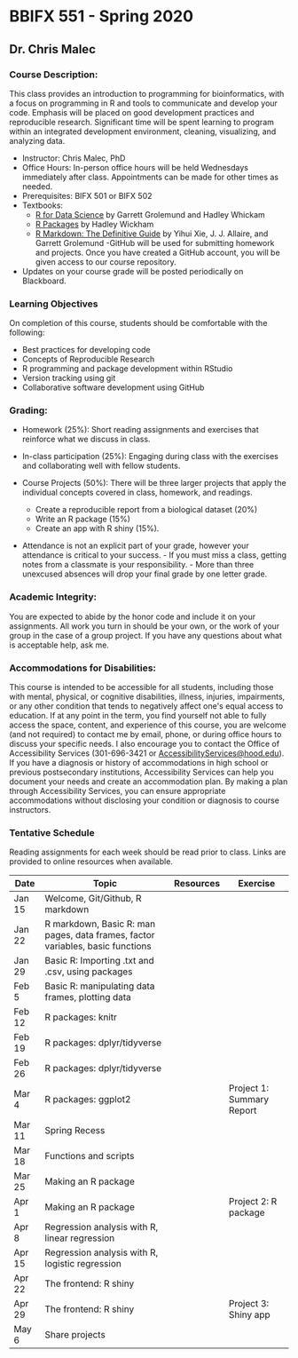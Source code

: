 # BBIFX 551 - Spring 2020
## Dr. Chris Malec

### Course Description:

This class provides an introduction to programming for bioinformatics, with a focus on programming in R and tools to communicate and develop your code. Emphasis will be placed on good development practices and reproducible research. Significant time will be spent learning to program within an integrated development environment, cleaning, visualizing, and analyzing data.

-	Instructor: Chris Malec, PhD
-	Office Hours: In-person office hours will be held Wednesdays immediately after class. Appointments can be made for other times as needed.
-	Prerequisites: BIFX 501 or BIFX 502
-	Textbooks:
    -	[R for Data Science](https://r4ds.had.co.nz/index.html) by Garrett Grolemund and Hadley Whickam
    -	[R Packages](http://r-pkgs.had.co.nz/) by Hadley Wickham
    - [R Markdown: The Definitive Guide](https://bookdown.org/yihui/rmarkdown/) by Yihui Xie, J. J. Allaire, and Garrett Grolemund
-GitHub will be used for submitting homework and projects. Once you have created a GitHub account, you will be given access to our course repository.
-	Updates on your course grade will be posted periodically on Blackboard.

### Learning Objectives
On completion of this course, students should be comfortable with the following:
-	Best practices for developing code
- Concepts of Reproducible Research
-	R programming and package development within RStudio
-	Version tracking using git
-	Collaborative software development using GitHub

### Grading:
- Homework (25%): Short reading assignments and exercises that reinforce what we discuss in class.
- In-class participation (25%): Engaging during class with the exercises and collaborating well with fellow students.
-	Course Projects (50%): There will be three larger projects that apply the individual concepts covered in class, homework, and readings.
    - Create a reproducible report from a biological dataset (20%) 
    - Write an  R package (15%)
    - Create an app with R shiny (15%).

- Attendance is not an explicit part of your grade, however your attendance is critical to your success.
        - If you must miss a class, getting notes from a classmate is your responsibility. 
        - More than three unexcused absences will drop your final grade by one letter grade. 

### Academic Integrity:

You are expected to abide by the honor code and include it on your assignments. All work you turn in should be your own, or the work of your group in the case of a group project.  If you have any questions about what is acceptable help, ask me.

### Accommodations for Disabilities: 

This course is intended to be accessible for all students, including those with mental, physical, or cognitive disabilities, illness, injuries, impairments, or any other condition that tends to negatively affect one's equal access to education. If at any point in the term, you find yourself not able to fully access the space, content, and experience of this course, you are welcome (and not required) to contact me by email, phone, or during office hours to discuss your specific needs. I also encourage you to contact the Office of Accessibility Services (301-696-3421 or AccessibilityServices@hood.edu). If you have a diagnosis or history of accommodations in high school or previous postsecondary institutions, Accessibility Services can help you document your needs and create an accommodation plan. By making a plan through Accessibility Services, you can ensure appropriate accommodations without disclosing your condition or diagnosis to course instructors.  


### Tentative Schedule
Reading assignments for each week should be read prior to class. Links are provided to online resources when available.

Date | Topic | Resources | Exercise
-----|-------|-----------|---------
Jan 15 | Welcome, Git/Github, R markdown | |
Jan 22 | R markdown, Basic R: man pages, data frames, factor variables, basic functions | |
Jan 29 | Basic R: Importing .txt and .csv, using packages | |
Feb 5 | Basic R: manipulating data frames, plotting data | |
Feb 12 | R packages: knitr | |
Feb 19 | R packages: dplyr/tidyverse | |
Feb 26 | R packages: dplyr/tidyverse | |
Mar 4 | R packages: ggplot2 | | Project 1: Summary Report
Mar 11 | Spring Recess | | 
Mar 18 | Functions and scripts | |
Mar 25 | Making an R package | |
Apr 1 | Making an R package | | Project 2: R package
Apr 8 | Regression analysis with R, linear regression | |
Apr 15 | Regression analysis with R, logistic regression | |
Apr 22 | The frontend: R shiny | |
Apr 29 | The frontend: R  shiny | | Project 3: Shiny app
May 6 | Share projects| |

